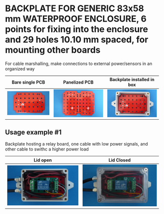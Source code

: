 
# BACKPLATE FOR GENERIC 83x58 mm WATERPROOF ENCLOSURE, 6 points for fixing into the enclosure and 29 holes 10.10 mm spaced, for mounting other boards

For cable marshalling, make connections to external power/sensors in an organized way

Bare single PCB                              |Panelized PCB                              |Backplate installed in box                        |
---------------------------------------------|-------------------------------------------|--------------------------------------------------|
![](/a-backplates/a00/assets/img/barepcb.jpg)|![](/a-backplates/a00/assets/img/panel.jpg)|![](/a-backplates/a00/assets/img/installedinbox.jpg)|


## Usage example #1

Backplate hosting a relay board, one cable with low power signals, and other cable to swithc a higher power load



Lid open                                     |Lid Closed                                 |
---------------------------------------------|-------------------------------------------|
![](/a-backplates/a00/assets/img/lidopen.jpg)|![](/a-backplates/a00/assets/img/lidclosed.jpg)|

